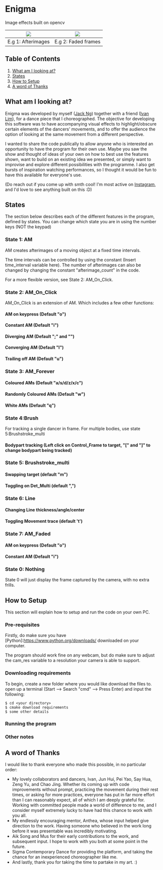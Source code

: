 # Enigma
Image effects built on opencv


![](https://github.com/jnzj95/Enigma_/blob/main/Enigma%20sample.png)  |  ![](https://github.com/jnzj95/Enigma_/blob/main/Enigma%20sample.png)
:-------------------------:|:-------------------------:
E.g 1: Afterimages         |  E.g 2: Faded frames

## Table of Contents
<ol>
  <li><a href="https://github.com/jnzj95/Enigma_/blob/main/README.md#what-am-i-looking-at">What am I looking at?</a></li>
  <li><a href="https://github.com/jnzj95/Enigma_/blob/main/README.md#states">States</a></li>
  <li><a href="https://github.com/jnzj95/Enigma_/blob/main/README.md#how-to-setup">How to Setup</a></li>
  <li><a href="https://github.com/jnzj95/Enigma_/blob/main/README.md#a-word-of-thanks">A word of Thanks</a></li>
</ol>
 
## What am I looking at?
<p>
Enigma was developed by myself (<a href="https://github.com/jnzj95">Jack Ng</a>) together with a friend (<a href="https://github.com/Ivan-LZY">Ivan Lim</a>), for a dance piece that I choreographed. The objective for developing this software was to have accompanying visual effects to highlight/obscure certain elements of the dancers' movements, and to offer the audience the option of looking at the same movement from a different perspective.
</p>
<p>
I wanted to share the code publically to allow anyone who is interested an opportunity to have the program for their own use. Maybe you saw the show and thought of ideas of your own on how to best use the features shown, want to build on an existing idea we presented, or simply want to improvise and explore different possibilities with the programme. I also get bursts of inspiration watching performances, so I thought it would be fun to have this available for everyone's use.
</p>

<p>(Do reach out if you come up with smth cool! I'm most active on <a href="https://www.instagram.com/jkouutktoawski/">Instagram</a>, and I'd love to see anything built on this :D)</p>

## States
The section below describes each of the different features in the program, defined by states. You can change which state you are in using the number keys (NOT the keypad)
 ### State 1: AM
  AM creates afterimages of a moving object at a fixed time intervals.
  
  The time intervals can be controlled by using the constant (Insert time_interval variable here). The number of afterimages can also be changed by changing the constant "afterimage_count" in the code. 
  
  For a more flexible version, see State 2: AM_On_Click.
  
 ### State 2: AM_On_Click
 AM_On_Click is an extension of AM. Which includes a few other functions:
  #### AM on keypress (Default "o")
  #### Constant AM (Default "i")
  #### Diverging AM (Default ";" and "")
  #### Converging AM (Default "l")
  #### Trailing off AM (Default "u")
  
 
 ### State 3: AM_Forever
  #### Coloured AMs (Default "a/s/d/z/x/c")
  #### Randomly Coloured AMs (Default "w")
  #### White AMs (Default "q")
 ### State 4:Brush
 For tracking a single dancer in frame. For multiple bodies, use state 5:Brushstroke_multi
  #### Bodypart tracking (Left click on Control_Frame to target, "\[" and "\]" to change bodypart being tracked)
 ### State 5: Brushstroke_multi
  #### Swapping target (default "m")
  #### Toggling on Det_Multi (default ",")
 ### State 6: Line
   #### Changing Line thickness/angle/center
   #### Toggling Movement trace (default 't')
 ### State 7: AM_Faded
  #### AM on keypress (Default "o")
  #### Constant AM (Default "i")
 ### State 0: Nothing
  State 0 will just display the frame captured by the camera, with no extra frills.

## How to Setup
This section will explain how to setup and run the code on your own PC.

### Pre-requisites
Firstly, do make sure you have [Python]:https://www.python.org/downloads/ downloaded on your computer. 

The program should work fine on any webcam, but do make sure to adjust the cam_res variable to a resolution your camera is able to support.

### Downloading requirements

To begin, create a new folder where you would like download the files to. 
open up a terminal (Start --> Search "cmd" --> Press Enter) and input the following:
```
$ cd <your directory>
$ cmake download requirements
$ some other details
```
### Running the program
### Other notes


## A word of Thanks

<p>I would like to thank everyone who made this possible, in no particular order:</p>
<ul>
<li>My lovely collaborators and dancers, Ivan, Jun Hui, Pei Yao, Say Hua, Zeng Yu, and Chao Jing. Whether its coming up with code improvements without prompt, practicing the movement during their rest times, or asking for more practices, everyone has put in far more effort than I can reasonably expect, all of which I am deeply grateful for. Working with committed people made a world of difference to me, and I consider myself extremely lucky to have had this chance to work with you all.</li>
<li>My endlessly encouraging mentor, Anthea, whose input helped give direction to the work. Having someone who believed in the work long before it was presentable was incredibly motivating.</li>
<li>Aik Song and Mus for their early contributions to the work, and subsequent input. I hope to work with you both at some point in the future.</li>
<li>Sigma Contemporary Dance for providing the platform, and taking the chance for an inexperienced choreographer like me.</li>
<li>And lastly, thank you for taking the time to partake in my art. :)</li>
</ul>

[Once again, Do check out Ivan's other projects here!]:https://github.com/Ivan-LZY
